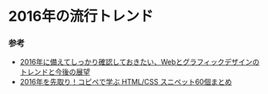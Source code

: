 # 2016年の流行トレンド

### 参考
- [2016年に備えてしっかり確認しておきたい、Webとグラフィックデザインのトレンドと今後の展望](http://coliss.com/articles/build-websites/operation/design/web-and-graphic-design-trends-for-2016.html)
- [2016年を先取り！コピペで学ぶ HTML/CSS スニペット60個まとめ](http://photoshopvip.net/archives/85260)
